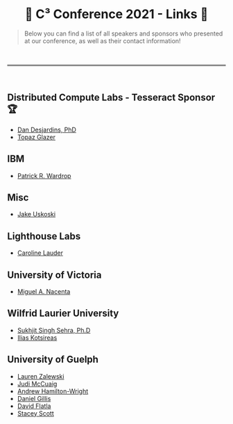 <h1 align="center">
  🎉 C³ Conference 2021 - Links 🎉
</h1>
<blockquote>
  Below you can find a list of all speakers and sponsors who presented at our conference, as well as their contact information!
</blockquote>

<br/>
<hr style="border-top: 3px solid #bbb;"/>
<br/>

<h2>
  Distributed Compute Labs - Tesseract Sponsor 🏆
</h2>
<ul>
  <li>
    <a href="https://www.linkedin.com/in/dan-desjardins/" target="_blank">
      Dan Desjardins, PhD
    </a>
  </li>
  
  <li>
    <a href="https://www.linkedin.com/in/topazglazer/" target="_blank">
      Topaz Glazer
    </a>
  </li>
</ul>

<h2>
  IBM
</h2>
<ul>
  <li>
    <a href="https://www.linkedin.com/in/patrickwardrop/" target="_blank">
       Patrick R. Wardrop
    </a>
  </li>
</ul>

<h2>
  Misc
</h2>
<ul>
  <li>
    <a href="https://www.linkedin.com/in/jakeuskoski/" target="_blank">
       Jake Uskoski
    </a>
  </li>
</ul>

<h2>
  Lighthouse Labs
</h2>
<ul>
  <li>
    <a href="https://www.linkedin.com/in/caroline-lauder/" target="_blank">
       Caroline Lauder
    </a>
  </li>
</ul>

<h2>
  University of Victoria
</h2>
<ul>
  <li>
    <a href="https://www.linkedin.com/in/miguel-nacenta/" target="_blank">
      Miguel A. Nacenta
    </a>
  </li>
</ul>

<h2>
  Wilfrid Laurier University
</h2>
<ul>
  <li>
    <a href="https://www.linkedin.com/in/sukhjitsehra/" target="_blank">
      Sukhjit Singh Sehra, Ph.D
    </a>
  </li>
  
  <li>
    <a href="https://www.linkedin.com/in/ilias-kotsireas-092386b0/" target="_blank">
      Ilias Kotsireas
    </a>
  </li>
</ul>

<h2>
  University of Guelph
</h2>
<ul>
  <li>
    <a href="https://www.linkedin.com/in/lauren-zalewski/" target="_blank">
      Lauren Zalewski
    </a>
  </li>
  
  <li>
    <a href="https://www.linkedin.com/in/judimccuaig/" target="_blank">
      Judi McCuaig
    </a>
  </li>
  
  <li>
    <a href="https://www.linkedin.com/in/ahamiltonwright/" target="_blank">
      Andrew Hamilton-Wright
    </a>
  </li>
  
  <li>
    <a href="https://www.linkedin.com/in/danielgillis/" target="_blank">
      Daniel Gillis
    </a>
  </li>
  
  <li>
    <a href="mailto:dflatla@uoguelph.ca" target="_blank">
      David Flatla
    </a>
  </li>
  
  <li>
    <a href="https://www.linkedin.com/in/staceydscott/" target="_blank">
      Stacey Scott
    </a>
  </li>
</ul>
